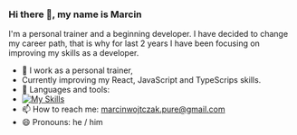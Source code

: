 ### Hi there 👋, my name is Marcin
I'm a personal trainer and a beginning developer. I have decided to change my career path, that is why for last 2 years I have been focusing on improving my skills as a developer.


- 🔭 I work as a personal trainer,  
- Currently improving my React, JavaScript and TypeScrips skills.
- 🌱 Languages and tools:
- [![My Skills](https://skills.thijs.gg/icons?i=py,js,ts,react,django,nextjs,html,css,tailwind)](https://skills.thijs.gg)
- 📫 How to reach me: marcinwojtczak.pure@gmail.com 
- 😄 Pronouns: he / him 





 




